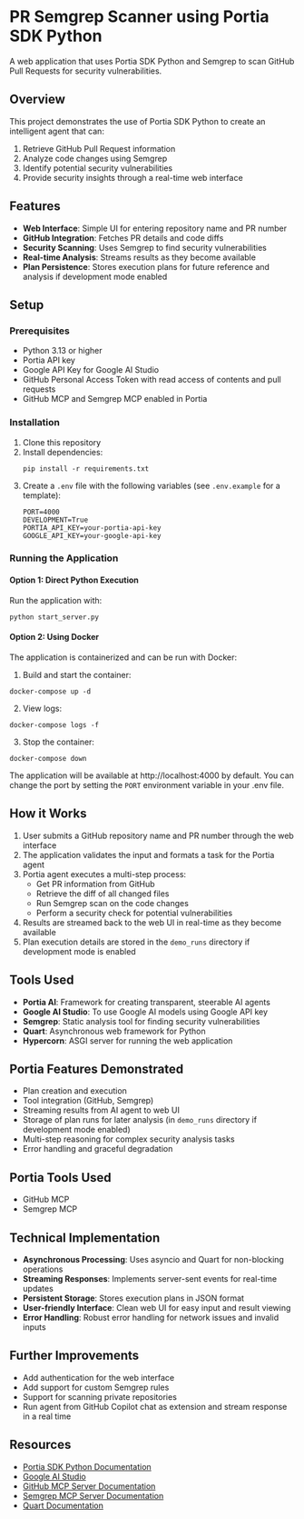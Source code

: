 # PR Semgrep Scanner using Portia SDK Python

A web application that uses Portia SDK Python and Semgrep to scan GitHub Pull Requests for security vulnerabilities.

## Overview

This project demonstrates the use of Portia SDK Python to create an intelligent agent that can:
1. Retrieve GitHub Pull Request information 
2. Analyze code changes using Semgrep
3. Identify potential security vulnerabilities
4. Provide security insights through a real-time web interface

## Features

- **Web Interface**: Simple UI for entering repository name and PR number
- **GitHub Integration**: Fetches PR details and code diffs
- **Security Scanning**: Uses Semgrep to find security vulnerabilities
- **Real-time Analysis**: Streams results as they become available
- **Plan Persistence**: Stores execution plans for future reference and analysis if development mode enabled

## Setup

### Prerequisites

- Python 3.13 or higher
- Portia API key
- Google API Key for Google AI Studio
- GitHub Personal Access Token with read access of contents and pull requests
- GitHub MCP and Semgrep MCP enabled in Portia

### Installation

1. Clone this repository
2. Install dependencies:
   ```
   pip install -r requirements.txt
   ```
3. Create a `.env` file with the following variables (see `.env.example` for a template):
   ```
   PORT=4000
   DEVELOPMENT=True
   PORTIA_API_KEY=your-portia-api-key
   GOOGLE_API_KEY=your-google-api-key
   ```

### Running the Application

#### Option 1: Direct Python Execution

Run the application with:
```
python start_server.py
```

#### Option 2: Using Docker

The application is containerized and can be run with Docker:

1. Build and start the container:
```
docker-compose up -d
```

2. View logs:
```
docker-compose logs -f
```

3. Stop the container:
```
docker-compose down
```

The application will be available at http://localhost:4000 by default. You can change the port by setting the `PORT` environment variable in your .env file.

## How it Works

1. User submits a GitHub repository name and PR number through the web interface
2. The application validates the input and formats a task for the Portia agent
3. Portia agent executes a multi-step process:
   - Get PR information from GitHub
   - Retrieve the diff of all changed files
   - Run Semgrep scan on the code changes
   - Perform a security check for potential vulnerabilities
4. Results are streamed back to the web UI in real-time as they become available
5. Plan execution details are stored in the `demo_runs` directory if development mode is enabled

## Tools Used

- **Portia AI**: Framework for creating transparent, steerable AI agents
- **Google AI Studio**: To use Google AI models using Google API key
- **Semgrep**: Static analysis tool for finding security vulnerabilities
- **Quart**: Asynchronous web framework for Python
- **Hypercorn**: ASGI server for running the web application

## Portia Features Demonstrated

- Plan creation and execution
- Tool integration (GitHub, Semgrep)
- Streaming results from AI agent to web UI
- Storage of plan runs for later analysis (in `demo_runs` directory if development mode enabled)
- Multi-step reasoning for complex security analysis tasks
- Error handling and graceful degradation

## Portia Tools Used

- GitHub MCP
- Semgrep MCP

## Technical Implementation

- **Asynchronous Processing**: Uses asyncio and Quart for non-blocking operations
- **Streaming Responses**: Implements server-sent events for real-time updates
- **Persistent Storage**: Stores execution plans in JSON format
- **User-friendly Interface**: Clean web UI for easy input and result viewing
- **Error Handling**: Robust error handling for network issues and invalid inputs

## Further Improvements

- Add authentication for the web interface
- Add support for custom Semgrep rules
- Support for scanning private repositories
- Run agent from GitHub Copilot chat as extension and stream response in a real time

## Resources

- [Portia SDK Python Documentation](https://docs.portialabs.ai/)
- [Google AI Studio](https://aistudio.google.com/)
- [GitHub MCP Server Documentation](https://github.com/github/github-mcp-server)
- [Semgrep MCP Server Documentation](https://github.com/semgrep/mcp)
- [Quart Documentation](https://pgjones.gitlab.io/quart/)
